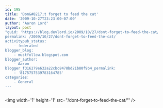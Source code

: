 ```yaml
---
id: 195
title: 'Don&#8217;t forget to feed the cat'
date: '2009-10-27T23:23:00-07:00'
author: 'Aaron Lord'
layout: post
"guid: 'https://blog.devlord.io/2009/10/27/dont-forget-to-feed-the-cat/'
permalink: /2009/10/27/dont-forget-to-feed-the-cat/
activitypub_status:
    - federated
blogger_blog:
    - mustfollow.blogspot.com
blogger_author:
    - Aaron
blogger_f316279e632a22cbc8478bd21b80f9b4_permalink:
    - '8175757539783164785'
categories:
    - General
---
```


<a href="http://icanhascheezburger.files.wordpress.com/2008/02/funny-pictures-kitten-laptop-hungry.jpg"><img src="http://icanhascheezburger.files.wordpress.com/2008/02/funny-pictures-kitten-laptop-hungry.jpg" border="0" alt="" /></a><div class="blogger-post-footer"><img width='1' height='1' src="/dont-forget-to-feed-the-cat/"' /></div>